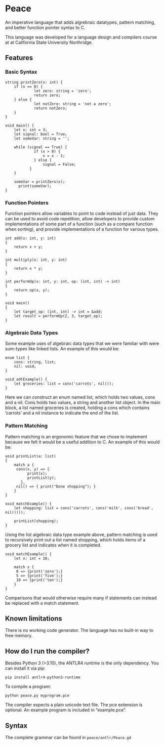 # Peace

An imperative language that adds algrebraic datatypes, 
pattern matching, and better function pointer syntax to C.

This language was developed for a language design and compilers course at
at California State University Northridge. 

## Features

### Basic Syntax

```
string printZero(x: int) {
	if (x == 0) {
    	     let zero: string = 'zero';
    	     return zero;
	} else {
    	     let notZero: string = 'not a zero';
    	     return notZero;
	}
}

void main() {
	let x: int = 3;
	let signal: bool = True;
	let someVar: string = '';
    
	while (signal == True) {
    	     if (x > 0) {
        	     x = x - 1;
    	     } else {
                 signal = False;
           }
	}

	someVar = printZero(x);
      print(someVar);
}
```

### Function Pointers

Function pointers allow variables to point to code instead of just data. They can be used to avoid code repetition, allow developers to provide custom implementations of some part of a function (such as a compare function when sorting), and provide implementations of a function for various types.

```
int add(x: int, y: int)
{
    return x + y;
}

int multiply(x: int, y: int)
{
    return x * y;
}

int performOp(x: int, y: int, op: (int, int) -> int)
{
    return op(x, y);
}

void main()
{
    let target_op: (int, int) -> int = &add;
    let result = performOp(2, 3, target_op);
}
```

### Algebraic Data Types

Some example uses of algebraic data types that we were familiar with were sum-types like linked lists. An example of this would be:

```
enum list {
    cons: string, list;
    nil: void;
}

void adtExample() {
    let groceries: list = cons('carrots', nil());
}
```

Here we can construct an enum named list, which holds two values, cons and a nil. Cons holds two values, a string and another list object. In the main block, a list named groceries is created, holding a cons which contains ‘carrots’ and a nil instance to indicate the end of the list.

### Pattern Matching

Pattern matching is an ergonomic feature that we chose to implement because we felt it would be a useful addition to C. An example of this would be:

```
void printList(a: list)
{
    match a {
   	 cons(x, y) => { 
          print(x); 
          printList(y); 
       },
   	 nil() => { print("Done shopping"); }
    }
}

void matchExample() {
    let shopping: list = cons('carrots', cons('milk', cons('bread', nil())));

    printList(shopping);
}
```

Using the list algebraic data type example above, pattern matching is used to recursively print out a list named shopping, which holds items of a grocery list and indicates when it is completed.

```
void matchExample() {
    let x: int = 10;

    match x {
   	 0 => {print('zero');}
   	 5 => {print('five');}
   	 10 => {print('ten');}
    }
}
```

Comparisons that would otherwise require many if statements can instead be replaced with a match statement.

## Known limitations

There is no working code generator. The language has no built-in way to free memory.

## How do I run the compiler?

Besides Python 3 (>3.10), the ANTLR4 runtime is the only dependency. You can install it via pip:

`pip install antlr4-python3-runtime`

To compile a program:

`python peace.py myprogram.pce`

The compiler expects a plain unicode text file. The pce extension is optional. An example program is included in “example.pce”.

## Syntax

The complete grammar can be found in `peace/antlr/Peace.g4`